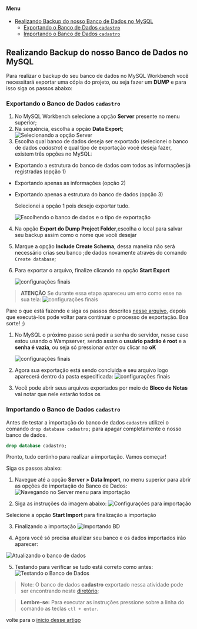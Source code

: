 <a id="inicio"></a>

#### Menu
- [Realizando Backup do nosso Banco de Dados no MySQL](#realizando-backup-do-nosso-banco-de-dados-no-mysql)
  - [Exportando o Banco de Dados ``cadastro``](#exportando-o-banco-de-dados-cadastro)
  - [Importando o Banco de Dados `cadastro`](#importando-o-banco-de-dados-cadastro)

<a id="ancora1"></a>
## Realizando Backup do nosso Banco de Dados no MySQL

Para realizar o backup do seu banco de dados no MySQL Workbench você necessitará exportar uma cópia do projeto, ou seja fazer um **DUMP** e para isso siga os passos abaixo:


### Exportando o Banco de Dados ``cadastro``

1. No MySQL Workbench selecione a opção **Server** presente no menu superior;
2. Na sequência, escolha a opção **Data Export**;
   ![Selecionando a opção Server](img/exportando1.png)
3. Escolha qual banco de dados deseja ser exportado (selecionei o banco de dados *cadastro*) e qual tipo de exportação você deseja fazer, existem três opções no MySQL:
- Exportando a estrutura do banco de dados com todos as informações já registradas (opção 1)
- Exportando apenas as informações (opção 2)
- Exportando apenas a estrutura do banco de dados (opção 3)
  
  Selecionei a opção 1 pois desejo exportar tudo.

   ![Escolhendo o banco de dados e o tipo de exportação](img/exportando2.png)
4. Na opção **Export do Dump Project Folder**,escolha o local para salvar seu backup assim como o nome que você desejar
5. Marque a opção **Include Create Schema**, dessa maneira não será necessário crias seu banco ;de dados novamente através do comando ``Create database``;
6. Para exportar o arquivo, finalize clicando na opção **Start Export**

   ![configurações finais](img/exportando3.png)

>**ATENÇÃO**
Se durante essa etapa apareceu um erro como esse na sua tela:
![configurações finais](img\erroduranteexportacao.PNG)

Pare o que está fazendo e siga os passos descritos [nesse arquivo](8.correcao-erro-exportacao.md), depois que executá-los pode voltar para continuar o processo de exportação. Boa sorte! ;)


1. No MySQL o próximo passo será pedir a senha do servidor, nesse caso estou usando o Wampserver, sendo assim o **usuário padrão é root** e a **senha é vazia**, ou seja só pressionar *enter* ou clicar no **oK**

    ![configurações finais](img/pedindosenha.PNG)

2. Agora sua exportação está sendo concluida e seu arquivo logo aparecerá dentro da pasta especificada:
    ![configurações finais](img/teladeexportacao.PNG)

3. Você pode abrir seus arquivos exportados por meio do **Bloco de Notas** vai notar que nele estarão todos os

### Importando o Banco de Dados `cadastro`

Antes de testar a importação do banco de dados `cadastro` utilizei o comando ``drop database cadastro;`` para apagar completamente o nosso banco de dados.

```sql
drop database cadastro;
```

Pronto, tudo certinho para realizar a importação. Vamos começar!

Siga os passos abaixo:

1. Navegue até a opção **Server > Data Import**, no menu superior para abrir as opções de importação do Banco de Dados:
![Navegando no Server menu para importação](img/importando_bd.png)

2. Siga as instruções da imagem abaixo:
![Configurações para importação](img/importando_bdconfiguracoes.png)

Selecione a opção **Start Import** para finalização a importação

3. Finalizando a importação
![Importando BD](img/importando_bd.png)

4. Agora você só precisa atualizar seu banco e os dados importados irão aparecer:

![Atualizando o banco de dados](img/atualizando.PNG)


5. Testando para verificar se tudo está correto como antes:
![Testando o Banco de Dados](img/testando_importacao.png)


> Note:
> O banco de dados **cadastro** exportado nessa atividade pode ser encontrando neste [diretório](banco_de_dados_export\dump_jan2022.sql);


> **Lembre-se:**
> Para executar as instruções pressione sobre a linha do comando as teclas ``ctl + enter``.

volte para o [inicio desse artigo](#inicio)
